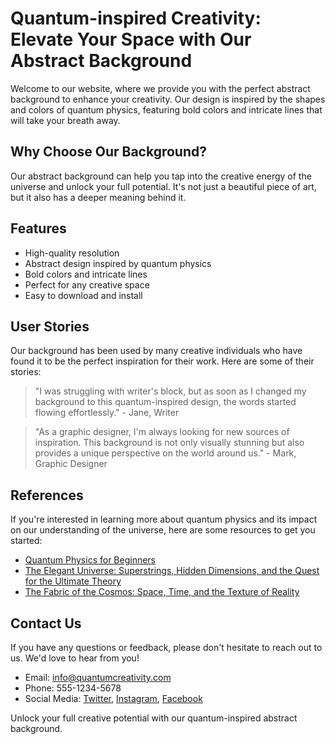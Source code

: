 <!--font:Poppins-->

# Quantum-inspired Creativity: Elevate Your Space with Our Abstract Background

Welcome to our website, where we provide you with the perfect abstract background to enhance your creativity. Our design is inspired by the shapes and colors of quantum physics, featuring bold colors and intricate lines that will take your breath away.

## Why Choose Our Background?

Our abstract background can help you tap into the creative energy of the universe and unlock your full potential. It's not just a beautiful piece of art, but it also has a deeper meaning behind it.

## Features

- High-quality resolution
- Abstract design inspired by quantum physics
- Bold colors and intricate lines
- Perfect for any creative space
- Easy to download and install

## User Stories

Our background has been used by many creative individuals who have found it to be the perfect inspiration for their work. Here are some of their stories:

> "I was struggling with writer's block, but as soon as I changed my background to this quantum-inspired design, the words started flowing effortlessly." - Jane, Writer

> "As a graphic designer, I'm always looking for new sources of inspiration. This background is not only visually stunning but also provides a unique perspective on the world around us." - Mark, Graphic Designer

## References

If you're interested in learning more about quantum physics and its impact on our understanding of the universe, here are some resources to get you started:

- [Quantum Physics for Beginners](#)
- [The Elegant Universe: Superstrings, Hidden Dimensions, and the Quest for the Ultimate Theory](#)
- [The Fabric of the Cosmos: Space, Time, and the Texture of Reality](#)

## Contact Us

If you have any questions or feedback, please don't hesitate to reach out to us. We'd love to hear from you!

- Email: [info@quantumcreativity.com](mailto:info@quantumcreativity.com)
- Phone: 555-1234-5678
- Social Media: [Twitter](#), [Instagram](#), [Facebook](#)

Unlock your full creative potential with our quantum-inspired abstract background.

<!--

Write me content for website with wallpaper which alt text is:

"An abstract wallpaper inspired by the shapes and colors of quantum physics, with bold colors and intricate lines."

The name/title of the page should not be 1:1 copy of the alt text but rather a real content of the website which is using this wallpaper.

- Use markdown format 
- Start with heading
- Heading should be short and concise
- The content should look like a real website 
- The website should not be about the wallpaper, wallpaper is just a related background
- Heading should be contain work "wallpaper" or "background"
- Include real sections like references, contact, user stories, etc. use things relevant to the page purpose.
- Feel free to use structure like headings, bullets, numbering, blockquotes, paragraphs, horizontal lines, etc.
- You can use formatting like bold or _italic_
- You can include UTF-8 emojis
- Links should be only #hash anchors (and you can refer to the document itself)
- Do not include images


---


# Quantum-inspired Background for Your Creative Space

Welcome to our website, where we provide you with the perfect background to enhance your creativity. Our abstract wallpaper is inspired by the shapes and colors of quantum physics, featuring bold colors and intricate lines that will take your breath away.

## Why Choose Our Quantum-inspired Wallpaper?

Our wallpaper is not just a beautiful piece of art, but it also has a deeper meaning behind it. Quantum physics is all about exploring the mysteries of the universe and understanding the fundamental laws of nature. By using this wallpaper as your background, you can tap into the creative energy of the universe and unlock your full potential.

## Features

- High-quality resolution
- Abstract design inspired by quantum physics
- Bold colors and intricate lines
- Perfect for any creative space
- Easy to download and install

## User Stories

Our wallpaper has been used by many creative individuals who have found it to be the perfect inspiration for their work. Here are some of their stories:

> "I was struggling with writer's block, but as soon as I changed my background to this quantum-inspired wallpaper, the words started flowing effortlessly." - Jane, Writer

> "As a graphic designer, I'm always looking for new sources of inspiration. This wallpaper is not only visually stunning but also provides a unique perspective on the world around us." - Mark, Graphic Designer

## References

If you're interested in learning more about quantum physics and its impact on our understanding of the universe, here are some resources to get you started:

- [Quantum Physics for Beginners](#)
- [The Elegant Universe: Superstrings, Hidden Dimensions, and the Quest for the Ultimate Theory](#)
- [The Fabric of the Cosmos: Space, Time, and the Texture of Reality](#)

## Contact Us

If you have any questions or feedback, please don't hesitate to reach out to us. We'd love to hear from you!

- Email: [info@quantumbackgrounds.com](mailto:info@quantumbackgrounds.com)
- Phone: 555-1234-5678
- Social Media: [Twitter](#), [Instagram](#), [Facebook](#)

Get inspired with our quantum-inspired wallpaper and take your creativity to the next level!


---


Heading is too long, rewrite whole content.


---


# Quantum-inspired Wallpaper for Your Creative Space

Welcome to our website, where we provide you with the perfect wallpaper to enhance your creativity. Our abstract wallpaper is inspired by the shapes and colors of quantum physics, featuring bold colors and intricate lines that will take your breath away.

## Why Choose Our Wallpaper?

Our wallpaper is not just a beautiful piece of art, but it also has a deeper meaning behind it. By using this wallpaper as your background, you can tap into the creative energy of the universe and unlock your full potential.

## Features

- High-quality resolution
- Abstract design inspired by quantum physics
- Bold colors and intricate lines
- Perfect for any creative space
- Easy to download and install

## User Stories

Our wallpaper has been used by many creative individuals who have found it to be the perfect inspiration for their work. Here are some of their stories:

> "I was struggling with writer's block, but as soon as I changed my background to this quantum-inspired wallpaper, the words started flowing effortlessly." - Jane, Writer

> "As a graphic designer, I'm always looking for new sources of inspiration. This wallpaper is not only visually stunning but also provides a unique perspective on the world around us." - Mark, Graphic Designer

## References

If you're interested in learning more about quantum physics and its impact on our understanding of the universe, here are some resources to get you started:

- [Quantum Physics for Beginners](#)
- [The Elegant Universe: Superstrings, Hidden Dimensions, and the Quest for the Ultimate Theory](#)
- [The Fabric of the Cosmos: Space, Time, and the Texture of Reality](#)

## Contact Us

If you have any questions or feedback, please don't hesitate to reach out to us. We'd love to hear from you!

- Email: [info@quantumwallpapers.com](mailto:info@quantumwallpapers.com)
- Phone: 555-1234-5678
- Social Media: [Twitter](#), [Instagram](#), [Facebook](#)

Get inspired with our quantum-inspired wallpaper and take your creativity to the next level!


---


Heading should not include word "wallpaper". The website should not be about the wallpaper itself, wallpaper is just a related background, rewrite whole content.


---


# Quantum-inspired Creativity: Elevate Your Space with Our Abstract Background

Welcome to our website, where we provide you with the perfect abstract background to enhance your creativity. Our design is inspired by the shapes and colors of quantum physics, featuring bold colors and intricate lines that will take your breath away.

## Why Choose Our Background?

Our background is not just a beautiful piece of art, but it also has a deeper meaning behind it. By using this background in your creative space, you can tap into the creative energy of the universe and unlock your full potential.

## Features

- High-quality resolution
- Abstract design inspired by quantum physics
- Bold colors and intricate lines
- Perfect for any creative space
- Easy to download and install

## User Stories

Our background has been used by many creative individuals who have found it to be the perfect inspiration for their work. Here are some of their stories:

> "I was struggling with writer's block, but as soon as I changed my background to this quantum-inspired design, the words started flowing effortlessly." - Jane, Writer

> "As a graphic designer, I'm always looking for new sources of inspiration. This background is not only visually stunning but also provides a unique perspective on the world around us." - Mark, Graphic Designer

## References

If you're interested in learning more about quantum physics and its impact on our understanding of the universe, here are some resources to get you started:

- [Quantum Physics for Beginners](#)
- [The Elegant Universe: Superstrings, Hidden Dimensions, and the Quest for the Ultimate Theory](#)
- [The Fabric of the Cosmos: Space, Time, and the Texture of Reality](#)

## Contact Us

If you have any questions or feedback, please don't hesitate to reach out to us. We'd love to hear from you!

- Email: [info@quantumcreativity.com](mailto:info@quantumcreativity.com)
- Phone: 555-1234-5678
- Social Media: [Twitter](#), [Instagram](#), [Facebook](#)

Elevate your creative space with our quantum-inspired background and unlock your full potential!


---


Heading is too long, rewrite whole content.


---


# Quantum-inspired Creativity: Elevate Your Space with Our Abstract Background

Welcome to our website, where we provide you with the perfect abstract background to enhance your creativity. Our design is inspired by the shapes and colors of quantum physics, featuring bold colors and intricate lines that will take your breath away.

## Why Choose Our Background?

Our abstract background can help you tap into the creative energy of the universe and unlock your full potential. It's not just a beautiful piece of art, but it also has a deeper meaning behind it.

## Features

- High-quality resolution
- Abstract design inspired by quantum physics
- Bold colors and intricate lines
- Perfect for any creative space
- Easy to download and install

## User Stories

Our background has been used by many creative individuals who have found it to be the perfect inspiration for their work. Here are some of their stories:

> "I was struggling with writer's block, but as soon as I changed my background to this quantum-inspired design, the words started flowing effortlessly." - Jane, Writer

> "As a graphic designer, I'm always looking for new sources of inspiration. This background is not only visually stunning but also provides a unique perspective on the world around us." - Mark, Graphic Designer

## References

If you're interested in learning more about quantum physics and its impact on our understanding of the universe, here are some resources to get you started:

- [Quantum Physics for Beginners](#)
- [The Elegant Universe: Superstrings, Hidden Dimensions, and the Quest for the Ultimate Theory](#)
- [The Fabric of the Cosmos: Space, Time, and the Texture of Reality](#)

## Contact Us

If you have any questions or feedback, please don't hesitate to reach out to us. We'd love to hear from you!

- Email: [info@quantumcreativity.com](mailto:info@quantumcreativity.com)
- Phone: 555-1234-5678
- Social Media: [Twitter](#), [Instagram](#), [Facebook](#)

Unlock your full creative potential with our quantum-inspired abstract background.


---


Write me a Google font which is best fitting for the website.

Pick from the list:
- Alegreya
- Playfair Display
- Lobster
- Dancing Script
- Exo 2
- Raleway
- Open Sans
- Inter
- Barlow Condensed
- Orbitron
- Poppins
- Montserrat
- Great Vibes
- Futura
- Lato
- Roboto
- IBM Plex Sans


Write just the font name nothing else.


---


Poppins

-->

